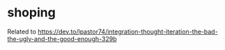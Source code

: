 # shoping
Related to https://dev.to/lpastor74/integration-thought-iteration-the-bad-the-ugly-and-the-good-enough-329b
